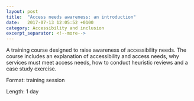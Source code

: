 ```yaml
---
layout: post
title:  "Access needs awareness: an introduction"
date:   2017-07-13 12:05:52 +0100
category: Accessibility and inclusion
excerpt_separator: <!--more-->
---
```


A training course designed to raise awareness of accessibility needs. The course includes an explanation of accessibility and access needs, why services must meet access needs, how to conduct heuristic reviews and a case study exercise.

Format: training session

Length: 1 day
